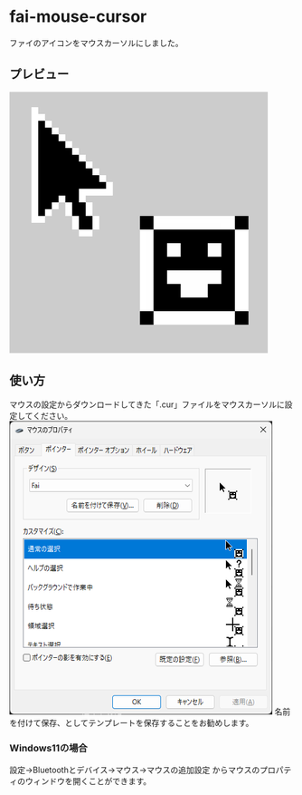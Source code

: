 # fai-mouse-cursor
ファイのアイコンをマウスカーソルにしました。

## プレビュー
![プレビュー画像](preview.png)

## 使い方
マウスの設定からダウンロードしてきた「.cur」ファイルをマウスカーソルに設定してください。
![マウス設定例](setting.png)
名前を付けて保存、としてテンプレートを保存することをお勧めします。

### Windows11の場合
設定→Bluetoothとデバイス→マウス→マウスの追加設定
からマウスのプロパティのウィンドウを開くことができます。